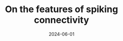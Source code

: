 ---
title: "On the features of spiking connectivity"
project_id: bold_connectivity_dynamics
date: 2024-06-01
conference_id: "OHBM_2024"
presenters:
   - joshua_faskowitz
   - javier_gonzalez-castillo
   - daniel_handwerker
   - peter_bandettini
summary: "<p>Poster #1751, pages 403-405</p>

<p>Organization for Human Brain Mapping. Abstract Book 4: OHBM 2024 Annual Meeting. <em>Aperture Neuro</em>. 2024;4(Suppl 1). <a href='https://doi.org/10.52294/001c.120594'>doi:10.52294/001c.120594</a></p>"
file: /assets/presentations/faskowitz_ohbm24_v1.pdf
filename: faskowitz_ohbm24_v1.pdf
layout: presentation
---